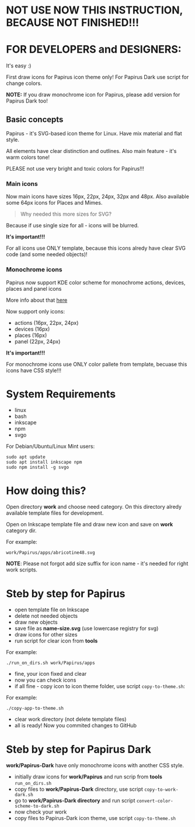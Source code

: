 # NOT USE NOW THIS INSTRUCTION, BECAUSE NOT FINISHED!!!
# FOR DEVELOPERS and DESIGNERS:
It's easy :)

First draw icons for Papirus icon theme only! For Papirus Dark use script for change colors.

**NOTE:** If you draw monochrome icon for Papirus, please add version for Papirus Dark too!

## Basic concepts
Papirus - it's SVG-based icon theme for Linux. Have mix material and flat style.

All elements have clear distinction and outlines. Also main feature  - it's warm colors tone!

PLEASE not use very bright and toxic colors for Papirus!!!

### Main icons
Now main icons have sizes 16px, 22px, 24px, 32px and 48px. Also available some 64px icons for Places and Mimes.

> Why needed this more sizes  for SVG?

Because if use single size for all - icons will be blurred.

**It's important!!!**

For all icons use ONLY template, because this icons alredy have clear SVG code (and some needed objects)!

### Monochrome icons
Papirus now support KDE color scheme for monochrome actions, devices, places and panel icons

More info about that [here](https://techbase.kde.org/Development/Tutorials/Plasma5/ThemeDetails#Colors)

Now support only icons:
- actions (16px, 22px, 24px)
- devices (16px)
- places (16px)
- panel (22px, 24px)

**It's important!!!**

For monochrome icons use ONLY color pallete from template, becuase this icons have CSS style!!!

# System Requirements
- linux
- bash
- inkscape
- npm
- svgo

For Debian/Ubuntu/Linux Mint users:
```
sudo apt update
sudo apt install inkscape npm
sudo npm install -g svgo
```
# How doing this?
Open directory **work** and choose need category. On this directory alredy available template files for development.

Open on Inkscape template file and draw new icon and save on **work** category dir.

For example:
```
work/Papirus/apps/abricotine48.svg
```
**NOTE**: Please not forgot add size suffix for icon name - it's needed for right work scripts. 

# Steb by step for Papirus
- open template file on Inkscape
- delete not needed objects
- draw new objects
- save file as **name-size.svg** (use lowercase registry for svg)
- draw icons for other sizes
- run script for clear icon from **tools**

For example:
```
./run_on_dirs.sh work/Papirus/apps
```
- fine, your icon fixed and clear
- now you can check icons
- if all fine - copy icon to icon theme folder, use script `copy-to-theme.sh`:

For example:
```
./copy-app-to-theme.sh
```
- clear work directory (not delete template files)
- all is ready! Now you commited changes to GitHub

# Steb by step for Papirus Dark
**work/Papirus-Dark** have only monochrome icons with another CSS style.
- initially draw icons for **work/Papirus** and run scrip from **tools** `run_on_dirs.sh`
- copy files to **work/Papirus-Dark** directory, use script `copy-to-work-dark.sh`
- go to **work/Papirus-Dark directory** and run script `convert-color-scheme-to-dark.sh`
- now check your work
- copy files to Papirus-Dark icon theme, use script `copy-to-theme.sh`



